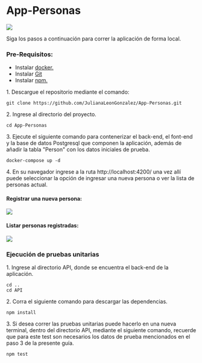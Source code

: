 # App-Personas

![](https://user-images.githubusercontent.com/60897075/160215874-57f2c923-f332-47ab-9825-0e1363b742ca.png)

Siga los pasos a continuación para correr la aplicación de forma local.

### Pre-Requisitos:

*   Instalar [docker.](https://www.docker.com/)
*   Instalar [Git](https://git-scm.com/book/es/v2/Inicio---Sobre-el-Control-de-Versiones-Instalaci%C3%B3n-de-Git)
*   Instalar [npm.](https://docs.npmjs.com/downloading-and-installing-node-js-and-npm)

1\. Descargue el repositorio mediante el comando:

```
git clone https://github.com/JulianaLeonGonzalez/App-Personas.git
```

2\. Ingrese al directorio del proyecto.

```
cd App-Personas
```

3\. Ejecute el siguiente comando para contenerizar el back-end, el font-end y la base de datos Postgresql que componen la aplicación, además de añadir la tabla "Person" con los datos iniciales de prueba.

```
docker-compose up -d
```

4\. En su navegador ingrese a la ruta http://localhost:4200/ una vez allí puede seleccionar la opción de ingresar una nueva persona o ver la lista de personas actual.

#### Registrar una nueva persona:

![](https://user-images.githubusercontent.com/60897075/160215927-58125621-3cc8-4601-a0ca-56d1742b76c5.png)

#### Listar personas registradas:

![](https://user-images.githubusercontent.com/60897075/160215957-bbbeb473-c74c-465f-9d1b-b4842b2e984d.png)

### **Ejecución de pruebas unitarias**

1\. Ingrese al directorio API, donde se encuentra el back-end de la aplicación.

```
cd ..
cd API 
```

2\. Corra el siguiente comando para descargar las dependencias.

```
npm install
```

3\. Si desea correr las pruebas unitarias puede hacerlo en una nueva terminal, dentro del directorio API, mediante el siguiente comando, recuerde que para este test son necesarios los datos de prueba mencionados en el paso 3 de la presente guía.

```
npm test
```
